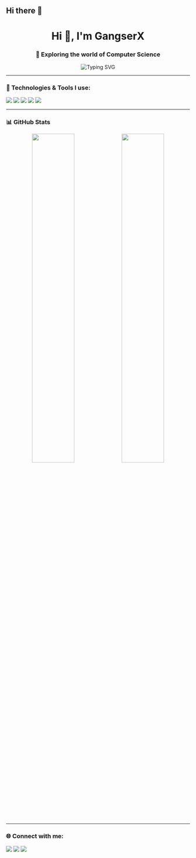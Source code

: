## Hi there 👋
<h1 align="center">Hi 👋, I'm GangserX</h1>
<h3 align="center">🚀 Exploring the world of Computer Science</h3>

<p align="center">
  <img src="https://readme-typing-svg.herokuapp.com?font=Fira+Code&pause=1000&color=36BCF7&center=true&vCenter=true&width=435&lines=CS+Student;Web+Developer;AI+Enthusiast" alt="Typing SVG" />
</p>

---

### 🔧 Technologies & Tools I use:
<p align="left">
  <img src="https://img.shields.io/badge/JavaScript-F7DF1E?style=flat&logo=javascript&logoColor=black"/>
  <img src="https://img.shields.io/badge/Python-3776AB?style=flat&logo=python&logoColor=white"/>
  <img src="https://img.shields.io/badge/React-20232A?style=flat&logo=react&logoColor=61DAFB"/>
  <img src="https://img.shields.io/badge/HTML5-E34F26?style=flat&logo=html5&logoColor=white"/>
  <img src="https://img.shields.io/badge/CSS3-1572B6?style=flat&logo=css3&logoColor=white"/>
  <!-- Add more tech badges here -->
</p>

---

### 📊 GitHub Stats
<p align="center">
  <img src="https://github-readme-stats.vercel.app/api?username=GangserX&show_icons=true&theme=radical" width="48%">
  <img src="https://github-readme-stats.vercel.app/api/top-langs/?username=GangserX&layout=compact&theme=radical" width="48%">
</p>

---

### 🌐 Connect with me:
<p>
  <a href="https://linkedin.com/in/your-link" target="_blank"><img src="https://img.shields.io/badge/-LinkedIn-blue?style=flat&logo=linkedin"></a>
  <a href="mailto:yourmail@gmail.com"><img src="https://img.shields.io/badge/-Gmail-red?style=flat&logo=gmail&logoColor=white"></a>
  <a href="https://www.instagram.com/yourusername/"><img src="https://img.shields.io/badge/-Instagram-E4405F?style=flat&logo=instagram&logoColor=white"></a>
  <!-- Add more links -->
</p>

<!--
**GangserX/GangserX** is a ✨ _special_ ✨ repository because its `README.md` (this file) appears on your GitHub profile.

Here are some ideas to get you started:

- 🔭 I’m currently working on ...
- 🌱 I’m currently learning ...
- 👯 I’m looking to collaborate on ...
- 🤔 I’m looking for help with ...
- 💬 Ask me about ...
- 📫 How to reach me: ...
- 😄 Pronouns: ...
- ⚡ Fun fact: ...
-->
